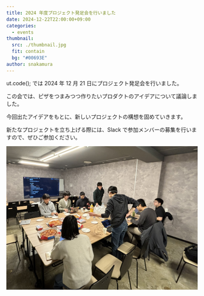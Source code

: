 ```yaml
---
title: 2024 年度プロジェクト発足会を行いました
date: 2024-12-22T22:00:00+09:00
categories:
  - events
thumbnail:
  src: ./thumbnail.jpg
  fit: contain
  bg: "#00693E"
author: snakamura
---
```


ut.code(); では 2024 年 12 月 21 日にプロジェクト発足会を行いました。

この会では、ピザをつまみつつ作りたいプロダクトのアイデアについて議論しました。

今回出たアイデアをもとに、新しいプロジェクトの構想を固めていきます。

新たなプロジェクトを立ち上げる際には、Slack で参加メンバーの募集を行いますので、ぜひご参加ください。

![当日の様子](./scene1.jpg)
